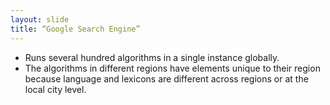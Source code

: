```yaml
---
layout: slide
title: “Google Search Engine”
---
```

*   Runs several hundred algorithms in a single instance globally. 
*   The algorithms in different regions have elements unique to their region because language and lexicons are different across regions or at the local city level.
 
